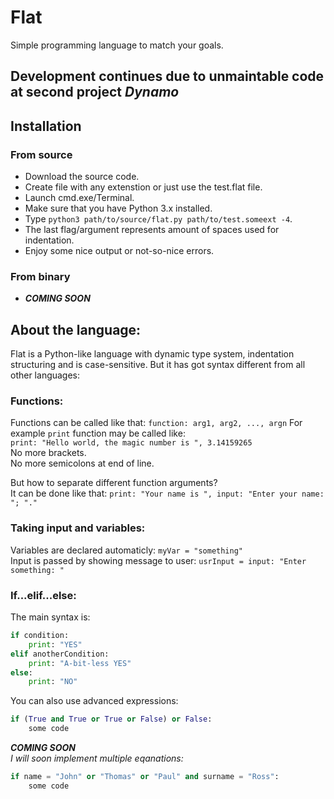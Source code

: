 # Flat
Simple programming language to match your goals.

## Development continues due to unmaintable code at second project *Dynamo*

## Installation

### From source
* Download the source code.
* Create file with any extenstion or just use the test.flat file.
* Launch cmd.exe/Terminal.
* Make sure that you have Python 3.x installed.
* Type `python3 path/to/source/flat.py path/to/test.someext -4`.
* The last flag/argument represents amount of spaces used for indentation.
* Enjoy some nice output or not-so-nice errors.

### From binary
* ***COMING SOON***

## About the language:
Flat is a Python-like language with dynamic type system, indentation structuring and is case-sensitive.
But it has got syntax different from all other languages:   

### Functions:
Functions can be called like that:
`function: arg1, arg2, ..., argn`
For example `print` function may be called like:   
`print: "Hello world, the magic number is ", 3.14159265`   
No more brackets.   
No more semicolons at end of line.   

But how to separate different function arguments?     
It can be done like that:   `print: "Your name is ", input: "Enter your name: "; "."`

### Taking input and variables:
Variables are declared automaticly: `myVar = "something"`    
Input is passed by showing message to user: `usrInput = input: "Enter something: "`

### If...elif...else:
The main syntax is:   
```python
if condition:  
    print: "YES"   
elif anotherCondition:   
    print: "A-bit-less YES"   
else:    
    print: "NO"
```   
You can also use advanced expressions:    
```python
if (True and True or True or False) or False:
    some code
```    
***COMING SOON***    
*I will soon implement multiple eqanations:*   
```python
if name = "John" or "Thomas" or "Paul" and surname = "Ross":
    some code
```    
